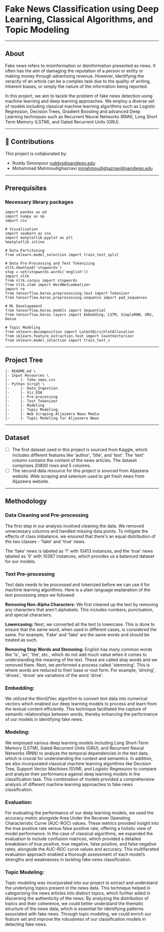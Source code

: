 # Fake News Classification using Deep Learning, Classical Algorithms, and Topic Modeling

--- 

## About <a name = "about"></a>

Fake news refers to misinformation or disinformation presented as news. It often has the aim of damaging the reputation of a person or entity or making money through advertising revenue. However, identifying the veracity of an article can be a complex task due to the quality of writing, inherent biases, or simply the nature of the information being reported.

In this project, we aim to tackle the problem of fake news detection using machine learning and deep learning approaches. We employ a diverse set of models including classical machine learning algorithms such as Logistic Regression, Decision Trees, Gradient Boosting and advanced Deep Learning techniques such as Recurrent Neural Networks (RNN), Long Short Term Memory (LSTM), and Gated Recurrent Units (GRU).

---

## 🎈 Contributions

This project is collaborated by:
* Ruddy Simonpour <ruddys@sandiego.edu>
* Mohammad Mahmoudighaznavi <mmahmoudighaznavi@sandiego.edu>

---

## Prerequisites

### Necessary library packages 
```
import pandas as pd
import numpy as np
import csv

# Visualization
import seaborn as sns
import matplotlib.pyplot as plt
%matplotlib inline

# Data Partitoning
from sklearn.model_selection import train_test_split

# Data Pre-Processing and Text Tokenizing
nltk.download('stopwords')
stop = set(stopwords.words('english'))
import nltk
from nltk.corpus import stopwords
from nltk.stem import WordNetLemmatizer
import re
from tensorflow.keras.preprocessing.text import Tokenizer
from tensorflow.keras.preprocessing.sequence import pad_sequences

# ML Developement
from tensorflow.keras.models import Sequential
from tensorflow.keras.layers import Embedding, LSTM, SimpleRNN, GRU, Dense

# Topic Modeling
from sklearn.decomposition import LatentDirichletAllocation
from sklearn.feature_extraction.text import CountVectorizer
from sklearn.model_selection import train_test_s

```

---

## Project Tree
```
|- README.md \  
|- Input Resources \   
|-     |- fake_news.csv
|- Python Script \
|-     |- Data_Ingestion 
|-     |- Viz_EDA
|-     |- Pre-processing
|-     |- Text Tokenizer
|-     |- Modeling
|-     |- Topic Modeling
|-     |- Web Scraping Aljazeera News Media 
|-     |- Topic Modeling for Aljazeera News       
```
---

## Dataset

- [ ] The first dataset used in this project is sourced from Kaggle, which includes different features like 'author', 'title', and 'text'. The 'text' column contains the content of the news articles. The dataset comprises 20800 rows and 5 columns.
- [ ] The second data resource for this project is sourced from Aljazeera website. Web scraping and selenium used to get fresh news from Aljazeera website. 

---

## Methodology

### Data Cleaning and Pre-processing

The first step in our analysis involved cleaning the data. We removed unnecessary columns and handled missing data points. To mitigate the effects of class imbalance, we ensured that there's an equal distribution of the two classes - 'fake' and 'true' news.

The 'fake' news is labeled as '1' with 10413 instances, and the 'true' news labeled as '0' with 10387 instances, which provides us a balanced dataset for our models.

### Text Pre-processing
Text data needs to be processed and tokenized before we can use it for machine learning algorithms. Here is a plain language explanation of the text processing steps we followed:

**Removing Non-Alpha Characters:** We first cleaned up the text by removing any characters that aren't alphabets. This includes numbers, punctuation, and special characters.

**Lowercasing:** Next, we converted all the text to lowercase. This is done to ensure that the same word, when used in different cases, is considered the same. For example, 'Fake' and 'fake' are the same words and should be treated as such.

**Removing Stop Words and Stemming:** English has many common words like 'is', 'an', 'the', etc., which do not add much value when it comes to understanding the meaning of the text. These are called stop words and we removed them. Next, we performed a process called 'stemming'. This is where words are reduced to their base or root form. For example, 'driving', 'drives', 'drove' are variations of the word 'drive'.

### Embedding:
We utilized the Word2Vec algorithm to convert text data into numerical vectors which enabled our deep learning models to process and learn from the textual content efficiently. This technique facilitated the capture of semantic relationships between words, thereby enhancing the performance of our models in identifying fake news.

### Modeling: 
We employed various deep learning models including Long Short-Term Memory (LSTM), Gated Recurrent Units (GRU), and Recurrent Neural Networks (RNN) to analyze the temporal dependencies in the text data, which is crucial for understanding the context and semantics. In addition, we also incorporated classical machine learning algorithms like Decision Tree, Support Vector Machines (SVM), and Logistic Regression to compare and analyze their performance against deep learning models in the classification task. This combination of models provided a comprehensive analysis of different machine learning approaches to fake news classification.

### Evaluation:
For evaluating the performance of our deep learning models, we used the accuracy metric alongside Area Under the Receiver Operating Characteristic Curve (AUC-ROC) values. These metrics provided insight into the true positive rate versus false positive rate, offering a holistic view of model performance. In the case of classical algorithms, we expanded the evaluation to include confusion matrices, which provided a detailed breakdown of true positive, true negative, false positive, and false negative rates, alongside the AUC-ROC curve values and accuracy. This multifaceted evaluation approach enabled a thorough assessment of each model’s strengths and weaknesses in tackling fake news classification.

### Topic Modeling: 
Topic modeling was incorporated into our project to extract and understand the underlying topics present in the news data. This technique helped in categorizing the news articles into distinct topics, which further aided in discerning the authenticity of the news. By analyzing the distribution of topics and their coherence, we could better understand the thematic structure of the news data, which is essential for identifying patterns associated with fake news. Through topic modeling, we could enrich our feature set and improve the robustness of our classification models in detecting fake news.




